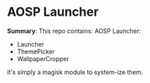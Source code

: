 # AOSP Launcher

**Summary**: This repo contains: AOSP Launcher:

- Launcher
- ThemePicker
- WallpaperCropper

it's simply a magisk module to system-ize them. 

